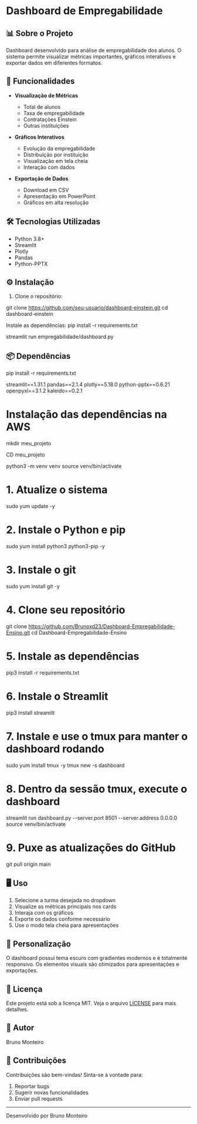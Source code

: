 # Dashboard de Empregabilidade

## 📊 Sobre o Projeto
Dashboard desenvolvido para análise de empregabilidade dos alunos. O sistema permite visualizar métricas importantes, gráficos interativos e exportar dados em diferentes formatos.

## 🚀 Funcionalidades

- **Visualização de Métricas**
  - Total de alunos
  - Taxa de empregabilidade
  - Contratações Einstein
  - Outras instituições

- **Gráficos Interativos**
  - Evolução da empregabilidade
  - Distribuição por instituição
  - Visualização em tela cheia
  - Interação com dados

- **Exportação de Dados**
  - Download em CSV
  - Apresentação em PowerPoint
  - Gráficos em alta resolução

## 🛠️ Tecnologias Utilizadas

- Python 3.8+
- Streamlit
- Plotly
- Pandas
- Python-PPTX

## ⚙️ Instalação

1. Clone o repositório:

git clone https://github.com/seu-usuario/dashboard-einstein.git
cd dashboard-einstein

Instale as dependências:  pip install -r requirements.txt

streamlit run empregabilidade/dashboard.py

## 📦 Dependências

pip install -r requirements.txt

streamlit==1.31.1
pandas==2.1.4
plotly==5.18.0
python-pptx==0.6.21
openpyxl==3.1.2
kaleido==0.2.1

# Instalação das dependências na AWS

mkdir meu_projeto

CD meu_projeto

python3 -m venv venv
source venv/bin/activate

# 1. Atualize o sistema
sudo yum update -y

# 2. Instale o Python e pip
sudo yum install python3 python3-pip -y

# 3. Instale o git
sudo yum install git -y

# 4. Clone seu repositório
git clone https://github.com/Brunoxd23/Dashboard-Empregabilidade-Ensino.git
cd Dashboard-Empregabilidade-Ensino

# 5. Instale as dependências
pip3 install -r requirements.txt

# 6. Instale o Streamlit
pip3 install streamlit

# 7. Instale e use o tmux para manter o dashboard rodando
sudo yum install tmux -y
tmux new -s dashboard

# 8. Dentro da sessão tmux, execute o dashboard
streamlit run dashboard.py --server.port 8501 --server.address 0.0.0.0
source venv/bin/activate

# 9. Puxe as atualizações do GitHub
git pull origin main


## 🖥️ Uso

1. Selecione a turma desejada no dropdown
2. Visualize as métricas principais nos cards
3. Interaja com os gráficos
4. Exporte os dados conforme necessário
5. Use o modo tela cheia para apresentações

## 🎨 Personalização

O dashboard possui tema escuro com gradientes modernos e é totalmente responsivo. Os elementos visuais são otimizados para apresentações e exportações.

## 📄 Licença

Este projeto está sob a licença MIT. Veja o arquivo [LICENSE](LICENSE) para mais detalhes.

## 👤 Autor

Bruno Monteiro

## 🤝 Contribuições

Contribuições são bem-vindas! Sinta-se à vontade para:

1. Reportar bugs
2. Sugerir novas funcionalidades
3. Enviar pull requests

---
Desenvolvido por Bruno Monteiro
